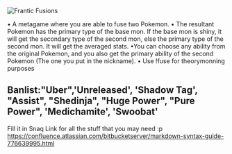![Frantic Fusions](http://i.imgur.com/5CUMewQ.png)

• A metagame where you are able to fuse two Pokemon. 
• The resultant Pokemon has the primary type of the base mon. If the base mon is shiny, it will get the secondary type of the second mon, else the primary type of the second mon. It will get the averaged stats.
•You can choose any ability from the original Pokemon, and you also get the primary ability of the second Pokemon (The one you put in the nickname). 
• Use !fuse for theorymonning purposes

## Banlist:"Uber",'Unreleased', 'Shadow Tag', "Assist", "Shedinja", "Huge Power", "Pure Power", 'Medichamite', 'Swoobat'

Fill it in Snaq
Link for all the stuff that you may need :p
https://confluence.atlassian.com/bitbucketserver/markdown-syntax-guide-776639995.html
